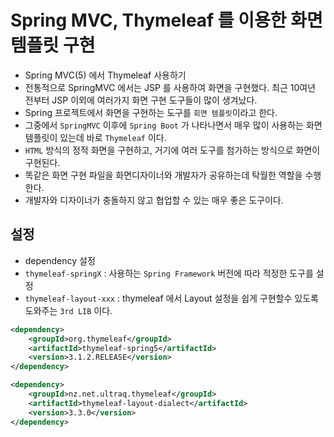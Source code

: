 # Spring MVC, Thymeleaf 를 이용한 화면 템플릿 구현
- Spring MVC(5) 에서 Thymeleaf 사용하기
- 전통적으로 SpringMVC 에서는 JSP 를 사용하여 화면을 구현했다. 최근 10여년 전부터 JSP 이외에 여러가지 화면 구현 도구들이 많이 생겨났다.
- Spring 프로젝트에서 화면을 구현하는 도구를 `회면 템플릿`이라고 한다.
- 그중에서 `SpringMVC` 이후에 `Spring Boot` 가 나타나면서 매우 많이 사용하는 화면 템플릿이 있는데 바로 `Thymeleaf` 이다.
- `HTML` 방식의 정적 화면을 구현하고, 거기에 여러 도구를 첨가하는 방식으로 화면이 구현된다.
- 똑같은 화면 구현 파일을 화면디자이너와 개발자가 공유하는데 탁월한 역할을 수행한다.
- 개발자와 디자이너가 충돌하지 않고 협업할 수 있는 매우 좋은 도구이다.

## 설정
- dependency 설정
- `thymeleaf-springX` : 사용하는 `Spring Framework` 버전에 따라 적정한 도구를 설정
- `thymeleaf-layout-xxx` : thymeleaf 에서 Layout 설정을 쉽게 구현할수 있도록 도와주는 `3rd LIB` 이다.
```xml
<dependency>
	<groupId>org.thymeleaf</groupId>
	<artifactId>thymeleaf-spring5</artifactId>
	<version>3.1.2.RELEASE</version>
</dependency>

<dependency>
	<groupId>nz.net.ultraq.thymeleaf</groupId>
	<artifactId>thymeleaf-layout-dialect</artifactId>
	<version>3.3.0</version>
</dependency>
```




